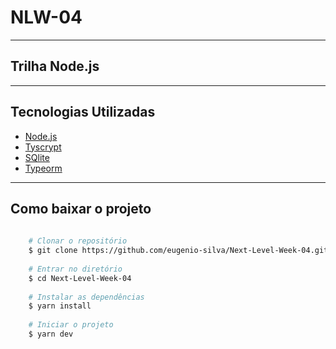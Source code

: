 #  NLW-04

---

## **Trilha Node.js**

---

## Tecnologias Utilizadas

- [Node.js]()
- [Tyscrypt]()
- [SQlite]()
- [Typeorm]()

---

## Como baixar o projeto

```bash
    
    # Clonar o repositório
    $ git clone https://github.com/eugenio-silva/Next-Level-Week-04.git
    
    # Entrar no diretório
    $ cd Next-Level-Week-04
    
    # Instalar as dependências
    $ yarn install
    
    # Iniciar o projeto
    $ yarn dev
    
```

